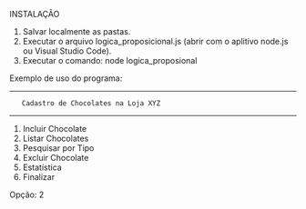 INSTALAÇÃO

1. Salvar localmente as pastas.
2. Executar o arquivo logica_proposicional.js (abrir com o aplitivo node.js ou Visual Studio Code).
3. Executar o comando: node logica_proposional

Exemplo de uso do programa:

------------------------------------------------------------
       Cadastro de Chocolates na Loja XYZ
------------------------------------------------------------
1. Incluir Chocolate
2. Listar Chocolates
3. Pesquisar por Tipo
4. Excluir Chocolate
5. Estatística
6. Finalizar

Opção: 2
